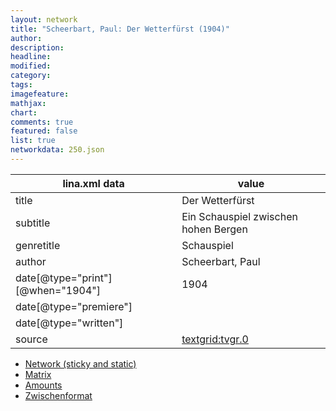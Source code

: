 ```yaml
---
layout: network
title: "Scheerbart, Paul: Der Wetterfürst (1904)"
author:
description:
headline:
modified:
category:
tags:
imagefeature: 
mathjax: 
chart: 
comments: true
featured: false
list: true
networkdata: 250.json
---
```

lina.xml data  | value
------------- | -------------
title|Der Wetterfürst
subtitle|Ein Schauspiel zwischen hohen Bergen
genretitle|Schauspiel
author|Scheerbart, Paul
date[@type="print"][@when="1904"]|1904
date[@type="premiere"]|
date[@type="written"]|
source|[textgrid:tvgr.0](https://textgridlab.org/1.0/tgcrud-public/rest/textgrid:tvgr.0/data)



* [Network (sticky and static)](/network250)
* [Matrix](/matrix250)
* [Amounts](/amounts250)
* [Zwischenformat](/lina250 )
